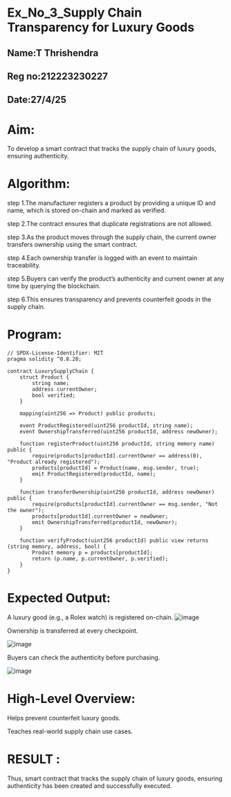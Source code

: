 # Ex_No_3_Supply Chain Transparency for Luxury Goods


## Name:T Thrishendra
## Reg no:212223230227
## Date:27/4/25

# Aim:
To develop a smart contract that tracks the supply chain of luxury goods, ensuring authenticity.

# Algorithm:
step 1.The manufacturer registers a product by providing a unique ID and name, which is stored on-chain and marked as verified.

step 2.The contract ensures that duplicate registrations are not allowed.

step 3.As the product moves through the supply chain, the current owner transfers ownership using the smart contract.

step 4.Each ownership transfer is logged with an event to maintain traceability.

step 5.Buyers can verify the product’s authenticity and current owner at any time by querying the blockchain.

step 6.This ensures transparency and prevents counterfeit goods in the supply chain.


# Program:
```
// SPDX-License-Identifier: MIT
pragma solidity ^0.8.20;

contract LuxurySupplyChain {
    struct Product {
        string name;
        address currentOwner;
        bool verified;
    }

    mapping(uint256 => Product) public products;

    event ProductRegistered(uint256 productId, string name);
    event OwnershipTransferred(uint256 productId, address newOwner);

    function registerProduct(uint256 productId, string memory name) public {
        require(products[productId].currentOwner == address(0), "Product already registered");
        products[productId] = Product(name, msg.sender, true);
        emit ProductRegistered(productId, name);
    }

    function transferOwnership(uint256 productId, address newOwner) public {
        require(products[productId].currentOwner == msg.sender, "Not the owner");
        products[productId].currentOwner = newOwner;
        emit OwnershipTransferred(productId, newOwner);
    }

    function verifyProduct(uint256 productId) public view returns (string memory, address, bool) {
        Product memory p = products[productId];
        return (p.name, p.currentOwner, p.verified);
    }
}
```
# Expected Output:
A luxury good (e.g., a Rolex watch) is registered on-chain.
![image](https://github.com/user-attachments/assets/679b717e-617b-4b3d-bfe3-49d78ab10ef1)


Ownership is transferred at every checkpoint.

![image](https://github.com/user-attachments/assets/735ae731-d59c-44a2-a575-8b97dc5911e2)

Buyers can check the authenticity before purchasing.

![image](https://github.com/user-attachments/assets/98b4bb3e-4bb3-4e64-8f68-a0275e91e4e9)

# High-Level Overview:
Helps prevent counterfeit luxury goods.

Teaches real-world supply chain use cases.

# RESULT : 

Thus, smart contract that tracks the supply chain of luxury goods, ensuring authenticity has been created and successfully executed.
